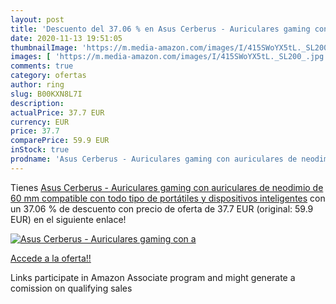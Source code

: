 ```yaml
---
layout: post
title: 'Descuento del 37.06 % en Asus Cerberus - Auriculares gaming con a'
date: 2020-11-13 19:51:05
thumbnailImage: 'https://m.media-amazon.com/images/I/415SWoYX5tL._SL200_.jpg'
images: [ 'https://m.media-amazon.com/images/I/415SWoYX5tL._SL200_.jpg' ]
comments: true
category: ofertas
author: ring
slug: B00KXN8L7I
description:
actualPrice: 37.7 EUR
currency: EUR
price: 37.7
comparePrice: 59.9 EUR
inStock: true
prodname: 'Asus Cerberus - Auriculares gaming con auriculares de neodimio de 60 mm compatible con todo tipo de portátiles y dispositivos inteligentes'
---
```


Tienes [Asus Cerberus - Auriculares gaming con auriculares de neodimio de 60 mm compatible con todo tipo de portátiles y dispositivos inteligentes](https://www.amazon.es/dp/B00KXN8L7I/?tag=tolees-21) con un 37.06 % de descuento con precio de oferta de 37.7 EUR (original: 59.9 EUR) en el siguiente enlace!

[![Asus Cerberus - Auriculares gaming con a](https://m.media-amazon.com/images/I/415SWoYX5tL._SL200_.jpg)](https://www.amazon.es/dp/B00KXN8L7I/?tag=tolees-21)

[Accede a la oferta!!](https://www.amazon.es/dp/B00KXN8L7I/?tag=tolees-21)

Links participate in Amazon Associate program and might generate a comission on qualifying sales


